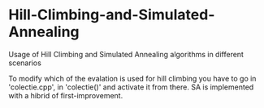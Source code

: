 # Hill-Climbing-and-Simulated-Annealing
Usage of Hill Climbing and Simulated Annealing algorithms in different scenarios

To modify which of the evalation is used for hill climbing you have to go in 'colectie.cpp', in 'colectie()' and activate it from there.
SA is implemented with a hibrid of first-improvement.
